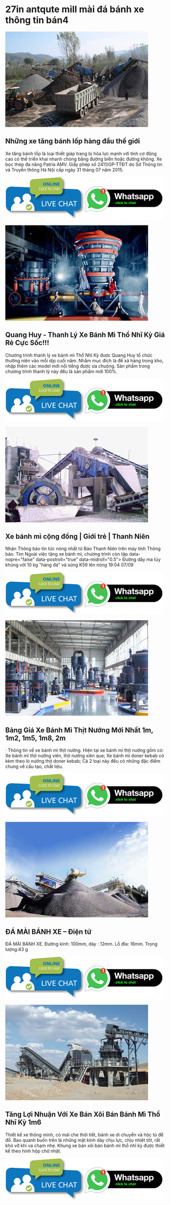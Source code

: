 # 27in antqute mill mài đá bánh xe thông tin bán4

<a href="https://mnn.zoosnet.net/LR/Chatpre.aspx?id=MNN94995150&p=https://topgrinding.com/" target="_blank">![Những xe tăng bánh lốp hàng đầu thế giới](https://github.com/technlg/images/blob/main/49.jpg)</a>

## Những xe tăng bánh lốp hàng đầu thế giới

Xe tăng bánh lốp là loại thiết giáp trang bị hỏa lực mạnh với tính cơ động cao có thể triển khai nhanh chóng bằng đường biển hoặc đường không.  Xe bọc thép đa năng Patria AMV.  Giấy phép số 2411/GP-TTĐT do Sở Thông tin và Truyền thông Hà Nội cấp ngày 31 tháng 07 năm 2015.

<a href="https://mnn.zoosnet.net/LR/Chatpre.aspx?id=MNN94995150&p=https://topgrinding.com/" target="_blank"><img src="https://github.com/technlg/images/raw/main/chat11.jpg" alt="zaixianliaotian"/></a><a href="//whatsapp.shibangsoft.com/WhatsApp.php" ><img src="https://github.com/technlg/images/raw/main/chat11.png" alt=""></a>

<a href="https://mnn.zoosnet.net/LR/Chatpre.aspx?id=MNN94995150&p=https://topgrinding.com/" target="_blank">![Quang Huy - Thanh Lý Xe Bánh Mì Thổ Nhĩ Kỳ Giá Rẻ Cực Sốc!!!](https://github.com/technlg/images/blob/main/1.jpg)</a>

## Quang Huy - Thanh Lý Xe Bánh Mì Thổ Nhĩ Kỳ Giá Rẻ Cực Sốc!!!

Chương trình thanh lý xe bánh mì Thổ Nhĩ Kỳ được Quang Huy tổ chức thường niên vào mỗi dịp cuối năm. Nhằm mục đích là để xả hàng trong kho, nhập thêm các model mới nổi tiếng được ưa chuộng. Sản phẩm trong chương trình thanh lý này đều là sản phẩm mới 100%.

<a href="https://mnn.zoosnet.net/LR/Chatpre.aspx?id=MNN94995150&p=https://topgrinding.com/" target="_blank"><img src="https://github.com/technlg/images/raw/main/chat11.jpg" alt="zaixianliaotian"/></a><a href="//whatsapp.shibangsoft.com/WhatsApp.php" ><img src="https://github.com/technlg/images/raw/main/chat11.png" alt=""></a>

<a href="https://mnn.zoosnet.net/LR/Chatpre.aspx?id=MNN94995150&p=https://topgrinding.com/" target="_blank">![Xe bánh mì cộng đồng | Giới trẻ | Thanh Niên](https://github.com/technlg/images/blob/main/60.jpg)</a>

## Xe bánh mì cộng đồng | Giới trẻ | Thanh Niên

Nhận Thông báo tin tức nóng nhất từ Báo Thanh Niên trên máy tính Thông báo. Tìm  Ngoài việc tặng xe bánh mì, chương trình còn tập  data-nopre="false" data-postroll="true" data-midroll="0.5"></video> Đường dây ma túy khủng với 10 kg "hàng đá" và súng K59 lên nòng 19:04 07/09 

<a href="https://mnn.zoosnet.net/LR/Chatpre.aspx?id=MNN94995150&p=https://topgrinding.com/" target="_blank"><img src="https://github.com/technlg/images/raw/main/chat11.jpg" alt="zaixianliaotian"/></a><a href="//whatsapp.shibangsoft.com/WhatsApp.php" ><img src="https://github.com/technlg/images/raw/main/chat11.png" alt=""></a>

<a href="https://mnn.zoosnet.net/LR/Chatpre.aspx?id=MNN94995150&p=https://topgrinding.com/" target="_blank">![Bảng Giá Xe Bánh Mì Thịt Nướng Mới Nhất 1m, 1m2, 1m5, 1m8, 2m](https://github.com/technlg/images/blob/main/4.jpg)</a>

## Bảng Giá Xe Bánh Mì Thịt Nướng Mới Nhất 1m, 1m2, 1m5, 1m8, 2m

· Thông tin về xe bánh mì thịt nướng. Hiện tại xe bánh mì thịt nướng gồm có: Xe bánh mì thịt nướng viên, thịt nướng xiên que; Xe bánh mì doner kebab có kèm theo lò nướng thịt doner kebab; Cả 2 loại này đều có những đặc điểm chung về cấu tạo, chất liệu.

<a href="https://mnn.zoosnet.net/LR/Chatpre.aspx?id=MNN94995150&p=https://topgrinding.com/" target="_blank"><img src="https://github.com/technlg/images/raw/main/chat11.jpg" alt="zaixianliaotian"/></a><a href="//whatsapp.shibangsoft.com/WhatsApp.php" ><img src="https://github.com/technlg/images/raw/main/chat11.png" alt=""></a>

<a href="https://mnn.zoosnet.net/LR/Chatpre.aspx?id=MNN94995150&p=https://topgrinding.com/" target="_blank">![ĐÁ MÀI BÁNH XE – Điện tử](https://github.com/technlg/images/blob/main/22.jpg)</a>

## ĐÁ MÀI BÁNH XE – Điện tử

ĐÁ MÀI BÁNH XE. Đường kính: 100mm, dày : 12mm. Lỗ đĩa: 16mm. Trọng lượng:43 g

<a href="https://mnn.zoosnet.net/LR/Chatpre.aspx?id=MNN94995150&p=https://topgrinding.com/" target="_blank"><img src="https://github.com/technlg/images/raw/main/chat11.jpg" alt="zaixianliaotian"/></a><a href="//whatsapp.shibangsoft.com/WhatsApp.php" ><img src="https://github.com/technlg/images/raw/main/chat11.png" alt=""></a>

<a href="https://mnn.zoosnet.net/LR/Chatpre.aspx?id=MNN94995150&p=https://topgrinding.com/" target="_blank">![Tăng Lợi Nhuận Với Xe Bán Xôi Bán Bánh Mì Thổ Nhĩ Kỳ 1m6](https://github.com/technlg/images/blob/main/34.jpg)</a>

## Tăng Lợi Nhuận Với Xe Bán Xôi Bán Bánh Mì Thổ Nhĩ Kỳ 1m6

Thiết kế xe thông minh, có mái che thời tiết, bánh xe di chuyển và hộc tủ để đồ. Bao quanh buồn trên là những mặt kính dày chịu lực, chịu nhiệt tốt, rất khó vỡ khi va chạm nhẹ. Khung xe bán xôi bán bánh mì thổ nhĩ kỳ được thiết kế theo hình hộp chữ nhật.

<a href="https://mnn.zoosnet.net/LR/Chatpre.aspx?id=MNN94995150&p=https://topgrinding.com/" target="_blank"><img src="https://github.com/technlg/images/raw/main/chat11.jpg" alt="zaixianliaotian"/></a><a href="//whatsapp.shibangsoft.com/WhatsApp.php" ><img src="https://github.com/technlg/images/raw/main/chat11.png" alt=""></a>

